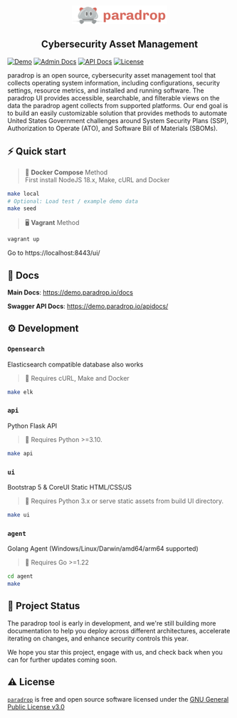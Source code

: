 <p align="center">
    <img width="214" height="42" src="./ui/static/assets/logo-red.png" alt="paradrop">
</p>

<h2 align="center">Cybersecurity Asset Management</h2>

[![Demo][demo_url_img]][demo_url]
[![Admin Docs][admin_doc_img]][admin_doc_url]
[![API Docs][api_doc_img]][api_doc_url]
[![License][repo_license_img]][repo_license_url]

paradrop is an open source, cybersecurity asset management tool that collects operating system information, including configurations, security settings, resource metrics, and installed and running software. The paradrop UI provides accessible, searchable, and filterable views on the data the paradrop agent collects from supported platforms. Our end goal is to build an easily customizable solution that provides methods to automate United States Government challenges around System Security Plans (SSP), Authorization to Operate (ATO), and Software Bill of Materials (SBOMs).

## ⚡️ Quick start

> 🐳  **Docker Compose** Method  
> First install NodeJS 18.x, Make, cURL and Docker

```bash
make local
# Optional: Load test / example demo data
make seed
```

> 🖥️  **Vagrant** Method

```bash
vagrant up
```

Go to https://localhost:8443/ui/

## 📖 Docs

**Main Docs**: https://demo.paradrop.io/docs

**Swagger API Docs**: https://demo.paradrop.io/apidocs/

## ⚙️ Development

### `Opensearch`
Elasticsearch compatible database also works

> 🔔 Requires cURL, Make and Docker

```bash
make elk
```

### `api` 
Python Flask API

> 🔔 Requires Python >=3.10.

```bash
make api
```

### `ui`
Bootstrap 5 & CoreUI Static HTML/CSS/JS

> 🔔 Requires Python 3.x or serve static assets from build UI directory.

```bash
make ui
```

### `agent`
Golang Agent (Windows/Linux/Darwin/amd64/arm64 supported)
> 🔔 Requires Go >=1.22 

```bash
cd agent
make
```


## 🚧 Project Status

The paradrop tool is early in development, and we're still building more documentation to help you deploy across different architectures, accelerate iterating on changes, and enhance security controls this year.

We hope you star this project, engage with us, and check back when you can for further updates coming soon.


## ⚠️ License

[`paradrop`][repo_url] is free and open source software licensed under 
the [GNU General Public License v3.0][repo_license_url]


<!-- Links -->
[admin_doc_url]: https://demo.paradrop.io/docs

[repo_license_url]: https://github.com/Metrostar/paradrop/blob/main/COPYING

[repo_url]: https://github.com/MetroStar/paradrop

[repo_license_img]: https://img.shields.io/badge/license-GPLv3-purple?style=for-the-badge&logo=none

[admin_doc_img]: https://img.shields.io/badge/admin_docs-click_here-blue?style=for-the-badge&logo=none

[api_doc_img]: https://img.shields.io/badge/api_docs-click_here-pink?style=for-the-badge&logo=none

[api_doc_url]: https://demo.paradrop.io/apidocs/

[demo_url]: https://demo.paradrop.io/ui/login/

[demo_url_img]: https://img.shields.io/badge/demo-click_here-red?style=for-the-badge&logo=none